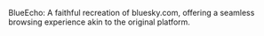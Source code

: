 BlueEcho: A faithful recreation of bluesky.com, offering a seamless browsing experience akin to the original platform.
